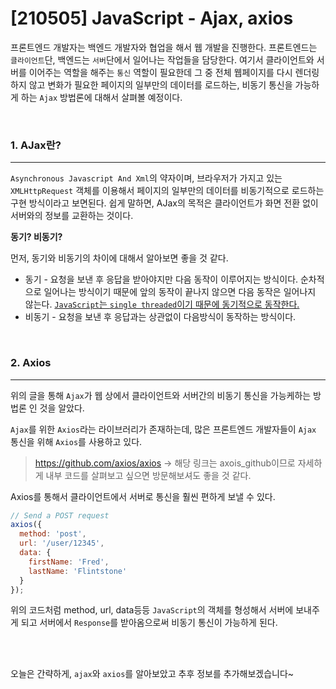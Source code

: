 # [210505] JavaScript - Ajax, axios

프론트엔드 개발자는 백엔드 개발자와 협업을 해서 웹 개발을 진행한다. 프론트엔드는 `클라이언트`단,  백엔드는 `서버`단에서 일어나는 작업들을 담당한다. 여기서 클라이언트와 서버를 이어주는 역할을 해주는 `통신` 역할이 필요한데 그 중 전체 웹페이지를 다시 렌더링 하지 않고 변화가 필요한 페이지의 일부만의 데이터를 로드하는, 비동기 통신을 가능하게 하는 `Ajax` 방법론에 대해서 살펴볼 예정이다.

<br>

### 1. AJax란?

---

 `Asynchronous Javascript And Xml`의 약자이며,  브라우저가 가지고 있는 `XMLHttpRequest` 객체를 이용해서 페이지의 일부만의 데이터를 비동기적으로 로드하는 구현 방식이라고 보면된다. 쉽게 말하면, AJax의 목적은 클라이언트가 화면 전환 없이 서버와의 정보를 교환하는 것이다.



**동기? 비동기?**

먼저, 동기와 비동기의 차이에 대해서 알아보면 좋을 것 같다.

- 동기 - 요청을 보낸 후 응답을 받아야지만 다음 동작이 이루어지는 방식이다. 순차적으로 일어나는 방식이기 때문에 앞의 동작이 끝나지 않으면 다음 동작은 일어나지 않는다. [`JavaScript`는 `single threaded`이기 때문에 동기적으로 동작한다.](https://stackoverflow.com/questions/2035645/when-is-javascript-synchronous)
- 비동기 -  요청을 보낸 후 응답과는 상관없이 다음방식이 동작하는 방식이다. 

<br>

### 2. Axios

---

위의 글을 통해 `Ajax`가 웹 상에서 클라이언트와 서버간의 비동기 통신을 가능케하는 방법론 인 것을 알았다. 

`Ajax`를 위한 `Axios`라는 라이브러리가 존재하는데, 많은 프론트엔드 개발자들이 `Ajax` 통신을 위해 `Axios`를 사용하고 있다. 

> https://github.com/axios/axios ->  해당 링크는 axois_github이므로 자세하게 내부 코드를 살펴보고 싶으면 방문해보셔도 좋을 것 같다.



Axios를 통해서 클라이언트에서 서버로 통신을 훨씬 편하게 보낼 수 있다.

```javascript
// Send a POST request
axios({
  method: 'post',
  url: '/user/12345',
  data: {
    firstName: 'Fred',
    lastName: 'Flintstone'
  }
});
```

위의 코드처럼 method, url, data등등 `JavaScript`의 객체를 형성해서 서버에 보내주게 되고 서버에서 `Response`를 받아옴으로써 비동기 통신이 가능하게 된다.

<br>
<br>

오늘은 간략하게, `ajax`와 `axios`를 알아보았고 추후 정보를 추가해보겠습니다~

